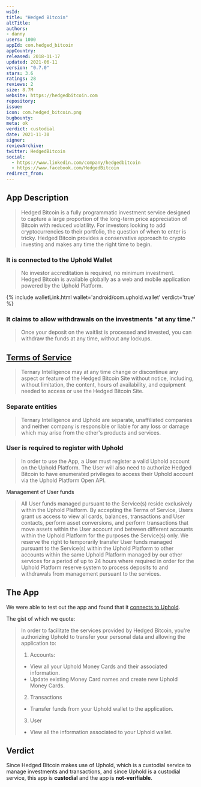 ```yaml
---
wsId: 
title: "Hedged Bitcoin"
altTitle: 
authors:
- danny
users: 1000
appId: com.hedged_bitcoin
appCountry: 
released: 2018-11-17
updated: 2021-06-11
version: "0.7.0"
stars: 3.6
ratings: 28
reviews: 2
size: 8.7M
website: https://hedgedbitcoin.com
repository: 
issue: 
icon: com.hedged_bitcoin.png
bugbounty: 
meta: ok
verdict: custodial
date: 2021-11-30
signer: 
reviewArchive:
twitter: HedgedBitcoin
social:
  - https://www.linkedin.com/company/hedgedbitcoin
  - https://www.facebook.com/HedgedBitcoin
redirect_from:
---
```


## App Description

> Hedged Bitcoin is a fully programmatic investment service designed to capture a large proportion of the long-term price appreciation of Bitcoin with reduced volatility. For investors looking to add cryptocurrencies to their portfolio, the question of when to enter is tricky. Hedged Bitcoin provides a conservative approach to crypto investing and makes any time the right time to begin.

### It is connected to the Uphold Wallet

> No investor accreditation is required, no minimum investment. Hedged Bitcoin is available globally as a web and mobile application powered by the Uphold Platform.

{% include walletLink.html wallet='android/com.uphold.wallet' verdict='true' %}

### It claims to allow withdrawals on the investments "at any time."

> Once your deposit on the waitlist is processed and invested, you can withdraw the funds at any time, without any lockups.

## [Terms of Service](https://support.hedgedbitcoin.com/hc/en-us/articles/360018818751-Terms-of-Service-and-Privacy-Policy)

> Ternary Intelligence may at any time change or discontinue any aspect or feature of the Hedged Bitcoin Site without notice, including, without limitation, the content, hours of availability, and equipment needed to access or use the Hedged Bitcoin Site.

### Separate entities

> Ternary Intelligence and Uphold are separate, unaffiliated companies and neither company is responsible or liable for any loss or damage which may arise from the other's products and services.

### User is required to register with Uphold

> In order to use the App, a User must register a valid Uphold account on the Uphold Platform. The User will also need to authorize Hedged Bitcoin to have enumerated privileges to access their Uphold account via the Uphold Platform Open API.

Management of User funds

> All User funds managed pursuant to the Service(s) reside exclusively within the Uphold Platform. By accepting the Terms of Service, Users grant us access to view all cards, balances, transactions and User contacts, perform asset conversions, and perform transactions that move assets within the User account and between different accounts within the Uphold Platform for the purposes the Service(s) only. We reserve the right to temporarily transfer User funds managed pursuant to the Service(s) within the Uphold Platform to other accounts within the same Uphold Platform managed by our other services for a period of up to 24 hours where required in order for the Uphold Platform reserve system to process deposits to and withdrawals from management pursuant to the services.

## The App

We were able to test out the app and found that it [connects to Uphold](https://twitter.com/BitcoinWalletz/status/1463086346172448773).

The gist of which we quote:

> In order to facilitate the services provided by Hedged Bitcoin, you're authorizing Uphold to transfer your personal data and allowing the application to:
>
> 1. Accounts:
> - View all your Uphold Money Cards and their associated information.
> - Update existing Money Card names and create new Uphold Money Cards.
>
> 2. Transactions
> - Transfer funds from your Uphold wallet to the application.
>
> 3. User
> - View all the information associated to your Uphold wallet.

## Verdict

Since Hedged Bitcoin makes use of Uphold, which is a custodial service to manage investments and transactions, and since Uphold is a custodial service, this app is **custodial** and the app is **not-verifiable**. 

